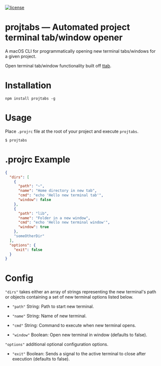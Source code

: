 [![license](https://img.shields.io/npm/l/projtabs)](https://github.com/Kersheh/projtabs/blob/master/LICENSE)

# projtabs &mdash; Automated project terminal tab/window opener

A macOS CLI for programmatically opening new terminal tabs/windows for a given project.

Open terminal tab/window functionality built off [ttab](https://github.com/mklement0/ttab).

# Installation

    npm install projtabs -g

# Usage

Place `.projrc` file at the root of your project and execute `projtabs`.

    $ projtabs

# .projrc Example

```json
{
  "dirs": [
    {
      "path": "~",
      "name": "Home directory in new tab",
      "cmd": "echo 'Hello new terminal tab'",
      "window": false
    },
    {
      "path": "lib",
      "name": "Folder in a new window",
      "cmd": "echo 'Hello new terminal window'",
      "window": true
    },
    "someOtherDir"
  ],
  "options": {
    "exit": false
  }
}
```

# Config

`"dirs"` takes either an array of strings representing the new terminal's path or objects containing a set of new terminal options listed below.

- `"path"` String: Path to start new terminal.

- `"name"` String: Name of new terminal.

- `"cmd"` String: Command to execute when new terminal opens.

- `"window"` Boolean: Open new terminal in window (defaults to false).

`"options"` additional optional configuration options.

- `"exit"` Boolean: Sends a signal to the active terminal to close after execution (defaults to false).

